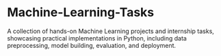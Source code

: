 # Machine-Learning-Tasks
A collection of hands-on Machine Learning projects and internship tasks, showcasing practical implementations in Python, including data preprocessing, model building, evaluation, and deployment.
